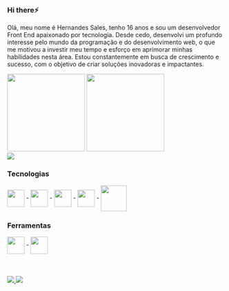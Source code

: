 ### Hi there⚡️

Olá, meu nome é Hernandes Sales, tenho 16 anos e sou um desenvolvedor Front End apaixonado por tecnologia. Desde cedo, desenvolvi um profundo interesse pelo mundo da programação e do desenvolvimento web, o que me motivou a investir meu tempo e esforço em aprimorar minhas habilidades nesta área. Estou constantemente em busca de crescimento e sucesso, com o objetivo de criar soluções inovadoras e impactantes.

<div>
<img height="180em" src="https://github-readme-stats.vercel.app/api?username=hernandessn&show_icons=true&theme=dracula"/>
<img height="180em" src="https://github-readme-stats.vercel.app/api/top-langs/?username=hernandessn&layout=compact"/>
</div>
<img src="https:/github-readme-stats.vercel.app/api/top-langs/?username=hernandessn&layout=compact&langs_count-16&theme=dark"/>

### Tecnologias

 <div >
  <img align="center" width="40" src="https://cdn.jsdelivr.net/gh/devicons/devicon@latest/icons/html5/html5-original.svg" /> -
  <img align="center" width="40" src="https://cdn.jsdelivr.net/gh/devicons/devicon@latest/icons/css3/css3-original.svg" /> -
  <img  align="center" width="40" src="https://cdn.jsdelivr.net/gh/devicons/devicon@latest/icons/javascript/javascript-original.svg" /> -
  <img  align="center" width="40" src="https://cdn.jsdelivr.net/gh/devicons/devicon@latest/icons/react/react-original.svg" /> -
  <img  align="center" width="60" src="https://cdn.jsdelivr.net/gh/devicons/devicon@latest/icons/nodejs/nodejs-original-wordmark.svg" />
 </div>

### Ferramentas

<div>
 <img  align="center" width="40" src="https://cdn.jsdelivr.net/gh/devicons/devicon@latest/icons/tailwindcss/tailwindcss-original.svg" />  -
     <img  align="center" width="40" src="https://cdn.jsdelivr.net/gh/devicons/devicon@latest/icons/sass/sass-original.svg" />
          
</div>
<br/>
<br/>
<br/>

<div>
 <a href="htps://we.me/5586994906155" target="_blank">
   <img src="https://img.shields.io/badge/WhatsApp-25D366?style=for-the-badge&logo=whatsapp&logoColor=white"/>
 </a>
<a>
<img src=" https://img.shields.io/badge/Instagram-E4405F?style=for-the-badge&logo=instagram&logoColor=white"/>
</a>
 
</div>
